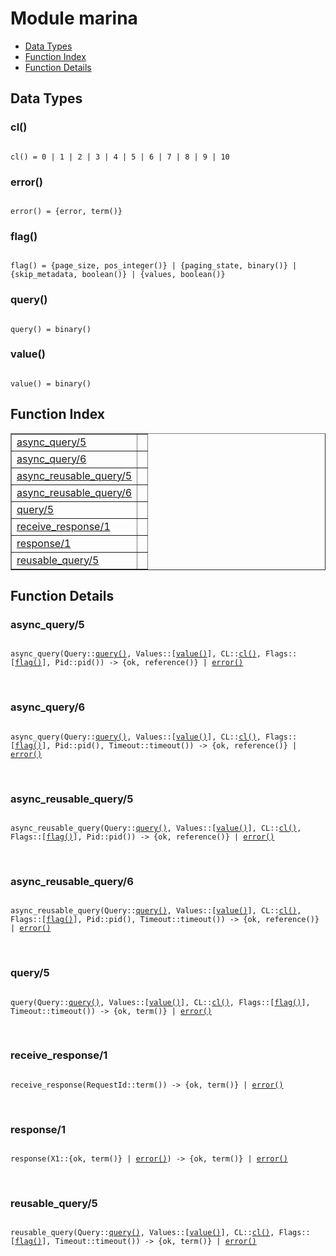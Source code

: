 

# Module marina #
* [Data Types](#types)
* [Function Index](#index)
* [Function Details](#functions)

<a name="types"></a>

## Data Types ##




### <a name="type-cl">cl()</a> ###


<pre><code>
cl() = 0 | 1 | 2 | 3 | 4 | 5 | 6 | 7 | 8 | 9 | 10
</code></pre>




### <a name="type-error">error()</a> ###


<pre><code>
error() = {error, term()}
</code></pre>




### <a name="type-flag">flag()</a> ###


<pre><code>
flag() = {page_size, pos_integer()} | {paging_state, binary()} | {skip_metadata, boolean()} | {values, boolean()}
</code></pre>




### <a name="type-query">query()</a> ###


<pre><code>
query() = binary()
</code></pre>




### <a name="type-value">value()</a> ###


<pre><code>
value() = binary()
</code></pre>

<a name="index"></a>

## Function Index ##


<table width="100%" border="1" cellspacing="0" cellpadding="2" summary="function index"><tr><td valign="top"><a href="#async_query-5">async_query/5</a></td><td></td></tr><tr><td valign="top"><a href="#async_query-6">async_query/6</a></td><td></td></tr><tr><td valign="top"><a href="#async_reusable_query-5">async_reusable_query/5</a></td><td></td></tr><tr><td valign="top"><a href="#async_reusable_query-6">async_reusable_query/6</a></td><td></td></tr><tr><td valign="top"><a href="#query-5">query/5</a></td><td></td></tr><tr><td valign="top"><a href="#receive_response-1">receive_response/1</a></td><td></td></tr><tr><td valign="top"><a href="#response-1">response/1</a></td><td></td></tr><tr><td valign="top"><a href="#reusable_query-5">reusable_query/5</a></td><td></td></tr></table>


<a name="functions"></a>

## Function Details ##

<a name="async_query-5"></a>

### async_query/5 ###

<pre><code>
async_query(Query::<a href="#type-query">query()</a>, Values::[<a href="#type-value">value()</a>], CL::<a href="#type-cl">cl()</a>, Flags::[<a href="#type-flag">flag()</a>], Pid::pid()) -&gt; {ok, reference()} | <a href="#type-error">error()</a>
</code></pre>
<br />

<a name="async_query-6"></a>

### async_query/6 ###

<pre><code>
async_query(Query::<a href="#type-query">query()</a>, Values::[<a href="#type-value">value()</a>], CL::<a href="#type-cl">cl()</a>, Flags::[<a href="#type-flag">flag()</a>], Pid::pid(), Timeout::timeout()) -&gt; {ok, reference()} | <a href="#type-error">error()</a>
</code></pre>
<br />

<a name="async_reusable_query-5"></a>

### async_reusable_query/5 ###

<pre><code>
async_reusable_query(Query::<a href="#type-query">query()</a>, Values::[<a href="#type-value">value()</a>], CL::<a href="#type-cl">cl()</a>, Flags::[<a href="#type-flag">flag()</a>], Pid::pid()) -&gt; {ok, reference()} | <a href="#type-error">error()</a>
</code></pre>
<br />

<a name="async_reusable_query-6"></a>

### async_reusable_query/6 ###

<pre><code>
async_reusable_query(Query::<a href="#type-query">query()</a>, Values::[<a href="#type-value">value()</a>], CL::<a href="#type-cl">cl()</a>, Flags::[<a href="#type-flag">flag()</a>], Pid::pid(), Timeout::timeout()) -&gt; {ok, reference()} | <a href="#type-error">error()</a>
</code></pre>
<br />

<a name="query-5"></a>

### query/5 ###

<pre><code>
query(Query::<a href="#type-query">query()</a>, Values::[<a href="#type-value">value()</a>], CL::<a href="#type-cl">cl()</a>, Flags::[<a href="#type-flag">flag()</a>], Timeout::timeout()) -&gt; {ok, term()} | <a href="#type-error">error()</a>
</code></pre>
<br />

<a name="receive_response-1"></a>

### receive_response/1 ###

<pre><code>
receive_response(RequestId::term()) -&gt; {ok, term()} | <a href="#type-error">error()</a>
</code></pre>
<br />

<a name="response-1"></a>

### response/1 ###

<pre><code>
response(X1::{ok, term()} | <a href="#type-error">error()</a>) -&gt; {ok, term()} | <a href="#type-error">error()</a>
</code></pre>
<br />

<a name="reusable_query-5"></a>

### reusable_query/5 ###

<pre><code>
reusable_query(Query::<a href="#type-query">query()</a>, Values::[<a href="#type-value">value()</a>], CL::<a href="#type-cl">cl()</a>, Flags::[<a href="#type-flag">flag()</a>], Timeout::timeout()) -&gt; {ok, term()} | <a href="#type-error">error()</a>
</code></pre>
<br />


